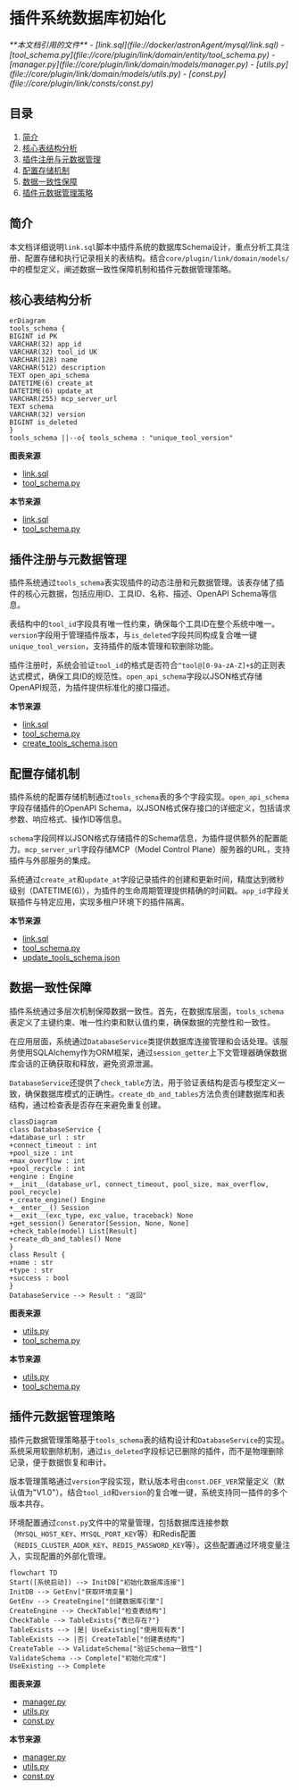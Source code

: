 # 插件系统数据库初始化

<cite>
**本文档引用的文件**  
- [link.sql](file://docker/astronAgent/mysql/link.sql)
- [tool_schema.py](file://core/plugin/link/domain/entity/tool_schema.py)
- [manager.py](file://core/plugin/link/domain/models/manager.py)
- [utils.py](file://core/plugin/link/domain/models/utils.py)
- [const.py](file://core/plugin/link/consts/const.py)
</cite>

## 目录
1. [简介](#简介)
2. [核心表结构分析](#核心表结构分析)
3. [插件注册与元数据管理](#插件注册与元数据管理)
4. [配置存储机制](#配置存储机制)
5. [数据一致性保障](#数据一致性保障)
6. [插件元数据管理策略](#插件元数据管理策略)

## 简介
本文档详细说明`link.sql`脚本中插件系统的数据库Schema设计，重点分析工具注册、配置存储和执行记录相关的表结构。结合`core/plugin/link/domain/models/`中的模型定义，阐述数据一致性保障机制和插件元数据管理策略。

## 核心表结构分析

```mermaid
erDiagram
tools_schema {
BIGINT id PK
VARCHAR(32) app_id
VARCHAR(32) tool_id UK
VARCHAR(128) name
VARCHAR(512) description
TEXT open_api_schema
DATETIME(6) create_at
DATETIME(6) update_at
VARCHAR(255) mcp_server_url
TEXT schema
VARCHAR(32) version
BIGINT is_deleted
}
tools_schema ||--o{ tools_schema : "unique_tool_version"
```

**图表来源**  
- [link.sql](file://docker/astronAgent/mysql/link.sql#L15-L45)
- [tool_schema.py](file://core/plugin/link/domain/entity/tool_schema.py#L21-L61)

**本节来源**  
- [link.sql](file://docker/astronAgent/mysql/link.sql#L15-L45)
- [tool_schema.py](file://core/plugin/link/domain/entity/tool_schema.py#L21-L61)

## 插件注册与元数据管理

插件系统通过`tools_schema`表实现插件的动态注册和元数据管理。该表存储了插件的核心元数据，包括应用ID、工具ID、名称、描述、OpenAPI Schema等信息。

表结构中的`tool_id`字段具有唯一性约束，确保每个工具ID在整个系统中唯一。`version`字段用于管理插件版本，与`is_deleted`字段共同构成复合唯一键`unique_tool_version`，支持插件的版本管理和软删除功能。

插件注册时，系统会验证`tool_id`的格式是否符合`^tool@[0-9a-zA-Z]+$`的正则表达式模式，确保工具ID的规范性。`open_api_schema`字段以JSON格式存储OpenAPI规范，为插件提供标准化的接口描述。

**本节来源**  
- [link.sql](file://docker/astronAgent/mysql/link.sql#L15-L45)
- [tool_schema.py](file://core/plugin/link/domain/entity/tool_schema.py#L21-L61)
- [create_tools_schema.json](file://core/plugin/link/utils/json_schemas/schema_files/create_tools_schema.json#L0-L58)

## 配置存储机制

插件系统的配置存储机制通过`tools_schema`表的多个字段实现。`open_api_schema`字段存储插件的OpenAPI Schema，以JSON格式保存接口的详细定义，包括请求参数、响应格式、操作ID等信息。

`schema`字段同样以JSON格式存储插件的Schema信息，为插件提供额外的配置能力。`mcp_server_url`字段存储MCP（Model Control Plane）服务器的URL，支持插件与外部服务的集成。

系统通过`create_at`和`update_at`字段记录插件的创建和更新时间，精度达到微秒级别（DATETIME(6)），为插件的生命周期管理提供精确的时间戳。`app_id`字段关联插件与特定应用，实现多租户环境下的插件隔离。

**本节来源**  
- [link.sql](file://docker/astronAgent/mysql/link.sql#L15-L45)
- [tool_schema.py](file://core/plugin/link/domain/entity/tool_schema.py#L21-L61)
- [update_tools_schema.json](file://core/plugin/link/utils/json_schemas/schema_files/update_tools_schema.json#L0-L48)

## 数据一致性保障

插件系统通过多层次机制保障数据一致性。首先，在数据库层面，`tools_schema`表定义了主键约束、唯一性约束和默认值约束，确保数据的完整性和一致性。

在应用层面，系统通过`DatabaseService`类提供数据库连接管理和会话处理。该服务使用SQLAlchemy作为ORM框架，通过`session_getter`上下文管理器确保数据库会话的正确获取和释放，避免资源泄漏。

`DatabaseService`还提供了`check_table`方法，用于验证表结构是否与模型定义一致，确保数据库模式的正确性。`create_db_and_tables`方法负责创建数据库和表结构，通过检查表是否存在来避免重复创建。

```mermaid
classDiagram
class DatabaseService {
+database_url : str
+connect_timeout : int
+pool_size : int
+max_overflow : int
+pool_recycle : int
+engine : Engine
+__init__(database_url, connect_timeout, pool_size, max_overflow, pool_recycle)
+_create_engine() Engine
+__enter__() Session
+__exit__(exc_type, exc_value, traceback) None
+get_session() Generator[Session, None, None]
+check_table(model) List[Result]
+create_db_and_tables() None
}
class Result {
+name : str
+type : str
+success : bool
}
DatabaseService --> Result : "返回"
```

**图表来源**  
- [utils.py](file://core/plugin/link/domain/models/utils.py#L100-L200)
- [tool_schema.py](file://core/plugin/link/domain/entity/tool_schema.py#L21-L61)

**本节来源**  
- [utils.py](file://core/plugin/link/domain/models/utils.py#L100-L200)
- [tool_schema.py](file://core/plugin/link/domain/entity/tool_schema.py#L21-L61)

## 插件元数据管理策略

插件元数据管理策略基于`tools_schema`表的结构设计和`DatabaseService`的实现。系统采用软删除机制，通过`is_deleted`字段标记已删除的插件，而不是物理删除记录，便于数据恢复和审计。

版本管理策略通过`version`字段实现，默认版本号由`const.DEF_VER`常量定义（默认值为"V1.0"）。结合`tool_id`和`version`的复合唯一键，系统支持同一插件的多个版本共存。

环境配置通过`const.py`文件中的常量管理，包括数据库连接参数（`MYSQL_HOST_KEY`、`MYSQL_PORT_KEY`等）和Redis配置（`REDIS_CLUSTER_ADDR_KEY`、`REDIS_PASSWORD_KEY`等）。这些配置通过环境变量注入，实现配置的外部化管理。

```mermaid
flowchart TD
Start([系统启动]) --> InitDB["初始化数据库连接"]
InitDB --> GetEnv["获取环境变量"]
GetEnv --> CreateEngine["创建数据库引擎"]
CreateEngine --> CheckTable["检查表结构"]
CheckTable --> TableExists{"表已存在?"}
TableExists --> |是| UseExisting["使用现有表"]
TableExists --> |否| CreateTable["创建表结构"]
CreateTable --> ValidateSchema["验证Schema一致性"]
ValidateSchema --> Complete["初始化完成"]
UseExisting --> Complete
```

**图表来源**  
- [manager.py](file://core/plugin/link/domain/models/manager.py#L15-L87)
- [utils.py](file://core/plugin/link/domain/models/utils.py#L100-L200)
- [const.py](file://core/plugin/link/consts/const.py#L0-L141)

**本节来源**  
- [manager.py](file://core/plugin/link/domain/models/manager.py#L15-L87)
- [utils.py](file://core/plugin/link/domain/models/utils.py#L100-L200)
- [const.py](file://core/plugin/link/consts/const.py#L0-L141)